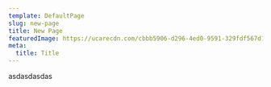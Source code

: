 ```yaml
---
template: DefaultPage
slug: new-page
title: New Page
featuredImage: https://ucarecdn.com/cbbb5906-d296-4ed0-9591-329fdf567d15/
meta:
  title: Title
---
```

asdasdasdas